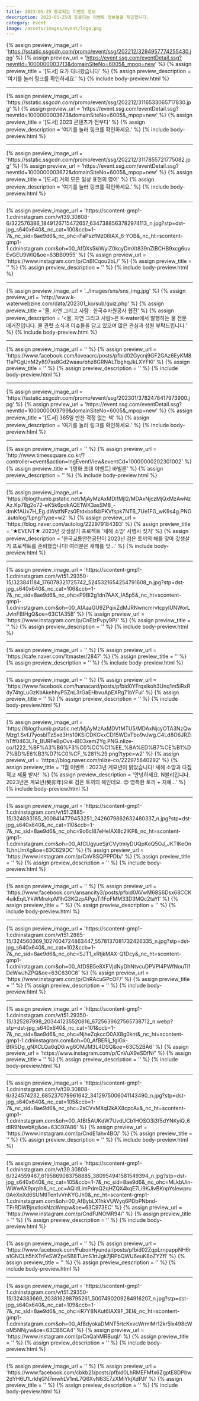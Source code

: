 ```yaml
---
title: 2023-01-25 종료되는 이벤트 정보
description: 2023-01-25에 종료되는 이벤트 정보들을 제공합니다.
category: event
image: /assets/images/event/logo.png
---
```

{% assign preview_image_url = 'https://sstatic.ssgcdn.com/promo/event/ssg/202212/3294957774255430.jpg' %}
{% assign preview_url = 'https://event.ssg.com/eventDetail.ssg?nevntId=1000000003713&domainSiteNo=6005&_mpop=new' %}
{% assign preview_title = '[도서] 요가 다녀왔습니다' %}
{% assign preview_description = '여기를 눌러 링크를 확인하세요.' %}
{% include body-preview.html %}
<hr>{% assign preview_image_url = 'https://sstatic.ssgcdn.com/promo/event/ssg/202212/3116533065717830.jpg' %}
{% assign preview_url = 'https://event.ssg.com/eventDetail.ssg?nevntId=1000000003673&domainSiteNo=6005&_mpop=new' %}
{% assign preview_title = '[도서] 2023 콘텐츠가 전부다' %}
{% assign preview_description = '여기를 눌러 링크를 확인하세요.' %}
{% include body-preview.html %}
<hr>{% assign preview_image_url = 'https://sstatic.ssgcdn.com/promo/event/ssg/202212/3117855721775082.jpg' %}
{% assign preview_url = 'https://event.ssg.com/eventDetail.ssg?nevntId=1000000003672&domainSiteNo=6005&_mpop=new' %}
{% assign preview_title = '[도서] 거의 모든 일상 표현의 영어' %}
{% assign preview_description = '여기를 눌러 링크를 확인하세요.' %}
{% include body-preview.html %}
<hr>{% assign preview_image_url = 'https://scontent-gmp1-1.cdninstagram.com/v/t39.30808-6/322576386_1849126715472657_6347388563782974113_n.jpg?stp=dst-jpg_s640x640&amp;_nc_cat=100&amp;ccb=1-7&amp;_nc_sid=8ae9d6&amp;_nc_ohc=FaPszfMz08IAX_6-YOB&amp;_nc_ht=scontent-gmp1-1.cdninstagram.com&amp;oh=00_AfDXs5kiWyiZ0kcyDmXt839nZlBCHB9xcg6uvEvGEU9WlQ&amp;oe=63BB0955' %}
{% assign preview_url = 'https://www.instagram.com/p/CnBICqou2bL/' %}
{% assign preview_title = '' %}
{% assign preview_description = '' %}
{% include body-preview.html %}
<hr>{% assign preview_image_url = '../images/sns/sns_img.jpg' %}
{% assign preview_url = 'http://www.k-waterwebzine.com/data/202301_ko/sub/quiz.php' %}
{% assign preview_title = '물, 자연 그리고 사람 : 한국수자원공사 웹진' %}
{% assign preview_description = '<물, 자연 그리고 사람>은 K-water에서 발행하는 물 전문 매거진입니다. 물 관련 소식과 이슈들을 담고 있으며 많은 관심과 성원 부탁드립니다.' %}
{% include body-preview.html %}
<hr>{% assign preview_image_url = '' %}
{% assign preview_url = 'https://www.facebook.com/loveacrc/posts/pfbid02Gycnj9GF2GAz6EyKM811aPGgUnM2y897ss8Gd2waaurbhz8GRNALTbghqJkLXYFKl' %}
{% assign preview_title = '' %}
{% assign preview_description = '' %}
{% include body-preview.html %}
<hr>{% assign preview_image_url = 'https://sstatic.ssgcdn.com/promo/event/ssg/202301/3782478417973900.jpg' %}
{% assign preview_url = 'https://event.ssg.com/eventDetail.ssg?nevntId=1000000003799&domainSiteNo=6005&_mpop=new' %}
{% assign preview_title = '[도서] 365일 반찬 걱정 없는 책' %}
{% assign preview_description = '여기를 눌러 링크를 확인하세요.' %}
{% include body-preview.html %}
<hr>{% assign preview_image_url = '' %}
{% assign preview_url = 'http://www.timessquare.co.kr/?controller=event&action=IngEventView&eventCd=10000000202301002' %}
{% assign preview_title = '[영화 초대 이벤트] 바빌론' %}
{% assign preview_description = '' %}
{% include body-preview.html %}
<hr>{% assign preview_image_url = 'https://blogthumb.pstatic.net/MjAyMzAxMDlfMjI2/MDAxNjczMjQxMzAwNzAz.Kp78g2o72-eK5k6pdkAQE1WK3asSM8_-dmKfAUx7H_Eg.dWstfNFzs0EtdxbofkbPKVfspk7NT6_7Ue1FG_wK9s4g.PNG.autolog/1.png?type=w2' %}
{% assign preview_url = 'https://blog.naver.com/autolog/222979184393' %}
{% assign preview_title = '★EVENT★ 2023년 갓생살기 프로젝트 &lsquo;새해 소망&rsquo; 사행시 짓기' %}
{% assign preview_description = '한국교통안전공단이 2023년 검은 토끼의 해를 맞아 갓생살기 프로젝트를 준비했습니다! 여러분은 새해를 맞...' %}
{% include body-preview.html %}
<hr>{% assign preview_image_url = 'https://scontent-gmp1-1.cdninstagram.com/v/t51.29350-15/323841184_176078321725742_5245321654254791608_n.jpg?stp=dst-jpg_s640x640&amp;_nc_cat=106&amp;ccb=1-7&amp;_nc_sid=8ae9d6&amp;_nc_ohc=P9Bl2g1dn7AAX_lA5p5&amp;_nc_ht=scontent-gmp1-1.cdninstagram.com&amp;oh=00_AfAaaGU9ZPqixZdMJRNwncmrvtcpylUNWorLJvlnFBIHgQ&amp;oe=63C1A35B' %}
{% assign preview_url = 'https://www.instagram.com/p/CnEIzPvpy9P/' %}
{% assign preview_title = '' %}
{% assign preview_description = '' %}
{% include body-preview.html %}
<hr>{% assign preview_image_url = '' %}
{% assign preview_url = 'https://cafe.naver.com/1tmaster/2847' %}
{% assign preview_title = '' %}
{% assign preview_description = '' %}
{% include body-preview.html %}
<hr>{% assign preview_image_url = '' %}
{% assign preview_url = 'https://www.facebook.com/hanacard/posts/pfbid0YFrqxikoh3Unq1m5iRxRdy74tgLuGzKbAkehhyP5ZnL3rGaEHbvuApEXRg71bYFul' %}
{% assign preview_title = '' %}
{% assign preview_description = '' %}
{% include body-preview.html %}
<hr>{% assign preview_image_url = 'https://blogthumb.pstatic.net/MjAyMzAxMDVfMTU5/MDAxNjcyOTA3NzQwMzg1.SvfJ7yosblTzSxd3Hs10KSlCDKGkxCD15WDxTbo9vJwg.C4Ld8O6JRZihTff0463L7s_BURFeBpOvs-iB03xem2Yg.PNG.nlize-co/1222_%BF%A3%B6%F3%C0%CC%C1%EE_%BA%ED%B7%CE%B1%D7%BD%E6%B3%D7%C0%CF_%281%29.png?type=w2' %}
{% assign preview_url = 'https://blog.naver.com/nlize-co/222975840292' %}
{% assign preview_title = '1월 이벤트 : 2023년 계묘년이 밝았습니다! 새해 소망과 다짐 적고 제품 받자!' %}
{% assign preview_description = '안녕하세요. N블리입니다. 2023년은 계묘년(癸卯年)으로 검은 토끼의 해인데요. 😊 영특한 토끼 + 지혜...' %}
{% include body-preview.html %}
<hr>{% assign preview_image_url = 'https://scontent-gmp1-1.cdninstagram.com/v/t51.2885-15/324883185_3008414779453251_2426079862632480337_n.jpg?stp=dst-jpg_s640x640&amp;_nc_cat=110&amp;ccb=1-7&amp;_nc_sid=8ae9d6&amp;_nc_ohc=9o6cl87eHeIAX8c2lKP&amp;_nc_ht=scontent-gmp1-1.cdninstagram.com&amp;oh=00_AfCUgyueSjrCVytmIyDUQpKoQ5OJ_JKTlKeOn1LhnLlmXg&amp;oe=63C629DC' %}
{% assign preview_url = 'https://www.instagram.com/p/CnV8SQPPPDb/' %}
{% assign preview_title = '' %}
{% assign preview_description = '' %}
{% include body-preview.html %}
<hr>{% assign preview_image_url = '' %}
{% assign preview_url = 'https://www.facebook.com/ansancity3/posts/pfbid0AVwM68S6Dsx68CCK4uikEqiLYkWMrekpM1hG3KQzpAPguTi1FoFMM33D3MQc2taYl' %}
{% assign preview_title = '' %}
{% assign preview_description = '' %}
{% include body-preview.html %}
<hr>{% assign preview_image_url = 'https://scontent-gmp1-1.cdninstagram.com/v/t51.2885-15/324560369_1027604724863447_5578137081732426335_n.jpg?stp=dst-jpg_s640x640&amp;_nc_cat=102&amp;ccb=1-7&amp;_nc_sid=8ae9d6&amp;_nc_ohc=SJT1_xRtjkMAX-Q1Dcy&amp;_nc_ht=scontent-gmp1-1.cdninstagram.com&amp;oh=00_AfDSB5e8XFVjdNyDhNtvcuDPVPl4PWfNouTl1DeWwJhZPQ&amp;oe=63C630C6' %}
{% assign preview_url = 'https://www.instagram.com/p/CnRAcuGPcOF/' %}
{% assign preview_title = '' %}
{% assign preview_description = '' %}
{% include body-preview.html %}
<hr>{% assign preview_image_url = 'https://scontent-gmp1-1.cdninstagram.com/v/t51.29350-15/325287998_203441235520816_6725639627565738712_n.webp?stp=dst-jpg_s640x640&amp;_nc_cat=101&amp;ccb=1-7&amp;_nc_sid=8ae9d6&amp;_nc_ohc=NjheZqkccO0AX8g0knt&amp;_nc_ht=scontent-gmp1-1.cdninstagram.com&amp;oh=00_AfBERIj_fgIGx-BtR5Dg_gNXCLQa6qD6iwg6OMJM3L4DSQ&amp;oe=63C52BA6' %}
{% assign preview_url = 'https://www.instagram.com/p/CnVuX9eSDfN/' %}
{% assign preview_title = '' %}
{% assign preview_description = '' %}
{% include body-preview.html %}
<hr>{% assign preview_image_url = 'https://scontent-gmp1-1.cdninstagram.com/v/t39.30808-6/324574232_685237079961642_3412975006041143490_n.jpg?stp=dst-jpg_s640x640&amp;_nc_cat=105&amp;ccb=1-7&amp;_nc_sid=8ae9d6&amp;_nc_ohc=2sCVvMXqI2kAX8cpcAv&amp;_nc_ht=scontent-gmp1-1.cdninstagram.com&amp;oh=00_AfBt5AUKdW7UvdUCb1HOSO3i3f5dYNKyiQ_6dIR9NswbKg&amp;oe=63C97A86' %}
{% assign preview_url = 'https://www.instagram.com/p/CndE1ahv4BO/' %}
{% assign preview_title = '' %}
{% assign preview_description = '' %}
{% include body-preview.html %}
<hr>{% assign preview_image_url = 'https://scontent-gmp1-1.cdninstagram.com/v/t39.30808-6/324559467_6195869083758885_380954941581549394_n.jpg?stp=dst-jpg_s640x640&amp;_nc_cat=105&amp;ccb=1-7&amp;_nc_sid=8ae9d6&amp;_nc_ohc=MLkbUin-WWwAX9prplh&amp;_nc_oc=AQldLimPdmQ2qHZQX4kqE7Li9KJivBKnpYsIewpru0AeXnXd6SUMtITen1vVnKYGJh0&amp;_nc_ht=scontent-gmp1-1.cdninstagram.com&amp;oh=00_AfBybLX1hkVUWyq6PDbPNbnd-TFrRDWBjnxtlokNzcWmpw&amp;oe=63C973EC' %}
{% assign preview_url = 'https://www.instagram.com/p/CndPJNOMR94/' %}
{% assign preview_title = '' %}
{% assign preview_description = '' %}
{% include body-preview.html %}
<hr>{% assign preview_image_url = '' %}
{% assign preview_url = 'https://www.facebook.com/FubonHyundai/posts/pfbid02ZqpLrnpappNH6ra1GNCLh5hXTrFeSWZpeSB8TUmS1rtJgk7jRPbQWU6euK8oZYZfl' %}
{% assign preview_title = '' %}
{% assign preview_description = '' %}
{% include body-preview.html %}
<hr>{% assign preview_image_url = 'https://scontent-gmp1-1.cdninstagram.com/v/t51.29350-15/324383669_203816298795261_5007490209284916207_n.jpg?stp=dst-jpg_s640x640&amp;_nc_cat=109&amp;ccb=1-7&amp;_nc_sid=8ae9d6&amp;_nc_ohc=iR7Y8NKut6IAX9F_3EI&amp;_nc_ht=scontent-gmp1-1.cdninstagram.com&amp;oh=00_AfBdyokaDMNT5rtcKxvcWrmlMr12kr5lx498cWoM5NNjyw&amp;oe=63CB6CA4' %}
{% assign preview_url = 'https://www.instagram.com/p/CnQahMRBuqI/' %}
{% assign preview_title = '' %}
{% assign preview_description = '' %}
{% include body-preview.html %}
<hr>{% assign preview_image_url = '' %}
{% assign preview_url = 'https://www.facebook.com/cbkb21/posts/pfbid0LhRMEFMfx6ZgptE8DPbw2dYH6U1LrkhjGN7mwhLV1mL7Q6XvN63E7zXMiYkjXdPJl' %}
{% assign preview_title = '' %}
{% assign preview_description = '' %}
{% include body-preview.html %}